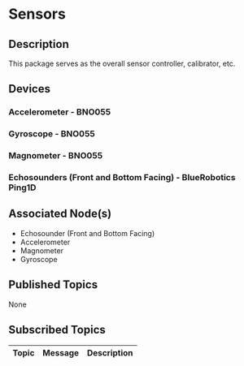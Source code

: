 # Sensors

## Description

This package serves as the overall sensor controller, calibrator, etc. 

## Devices

### Accelerometer - BNO055



### Gyroscope - BNO055

### Magnometer - BNO055

### Echosounders (Front and Bottom Facing) - BlueRobotics Ping1D

## Associated Node(s)

- Echosounder (Front and Bottom Facing)
- Accelerometer
- Magnometer
- Gyroscope

## Published Topics

None

## Subscribed Topics

| Topic | Message | Description |
| :---: | :-----: | :---------: |
